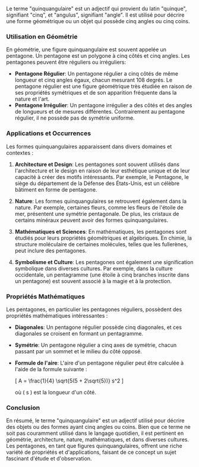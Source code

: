 Le terme "quinquangulaire" est un adjectif qui provient du latin "quinque", signifiant "cinq", et "angulus", signifiant "angle". Il est utilisé pour décrire une forme géométrique ou un objet qui possède cinq angles ou cinq coins. 

### Utilisation en Géométrie

En géométrie, une figure quinquangulaire est souvent appelée un pentagone. Un pentagone est un polygone à cinq côtés et cinq angles. Les pentagones peuvent être réguliers ou irréguliers:

- **Pentagone Régulier**: Un pentagone régulier a cinq côtés de même longueur et cinq angles égaux, chacun mesurant 108 degrés. Le pentagone régulier est une figure géométrique très étudiée en raison de ses propriétés symétriques et de son apparition fréquente dans la nature et l'art.
- **Pentagone Irrégulier**: Un pentagone irrégulier a des côtés et des angles de longueurs et de mesures différentes. Contrairement au pentagone régulier, il ne possède pas de symétrie uniforme.

### Applications et Occurrences

Les formes quinquangulaires apparaissent dans divers domaines et contextes :

1. **Architecture et Design**: Les pentagones sont souvent utilisés dans l'architecture et le design en raison de leur esthétique unique et de leur capacité à créer des motifs intéressants. Par exemple, le Pentagone, le siège du département de la Défense des États-Unis, est un célèbre bâtiment en forme de pentagone.

2. **Nature**: Les formes quinquangulaires se retrouvent également dans la nature. Par exemple, certaines fleurs, comme les fleurs de l'étoile de mer, présentent une symétrie pentagonale. De plus, les cristaux de certains minéraux peuvent avoir des formes quinquangulaires.

3. **Mathématiques et Sciences**: En mathématiques, les pentagones sont étudiés pour leurs propriétés géométriques et algébriques. En chimie, la structure moléculaire de certaines molécules, telles que les fullerènes, peut inclure des pentagones.

4. **Symbolisme et Culture**: Les pentagones ont également une signification symbolique dans diverses cultures. Par exemple, dans la culture occidentale, un pentagramme (une étoile à cinq branches inscrite dans un pentagone) est souvent associé à la magie et à la protection.

### Propriétés Mathématiques

Les pentagones, en particulier les pentagones réguliers, possèdent des propriétés mathématiques intéressantes :

- **Diagonales**: Un pentagone régulier possède cinq diagonales, et ces diagonales se croisent en formant un pentagramme.
- **Symétrie**: Un pentagone régulier a cinq axes de symétrie, chacun passant par un sommet et le milieu du côté opposé.
- **Formule de l'aire**: L'aire d'un pentagone régulier peut être calculée à l'aide de la formule suivante :
  
  \[
  A = \frac{1}{4} \sqrt{5(5 + 2\sqrt{5})} s^2
  \]

  où \( s \) est la longueur d'un côté.

### Conclusion

En résumé, le terme "quinquangulaire" est un adjectif utilisé pour décrire des objets ou des formes ayant cinq angles ou coins. Bien que ce terme ne soit pas couramment utilisé dans le langage quotidien, il est pertinent en géométrie, architecture, nature, mathématiques, et dans diverses cultures. Les pentagones, en tant que figures quinquangulaires, offrent une riche variété de propriétés et d'applications, faisant de ce concept un sujet fascinant d'étude et d'observation.